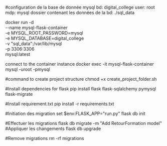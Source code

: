 

#configuration de la base de donnée mysql
bd: digital_college
user: root
mdp: mysql
dossier contenant les données de la bd: ./sql_data

docker run -d \
    --name mysql-flask-container \
    -e MYSQL_ROOT_PASSWORD=mysql \
    -e MYSQL_DATABASE=digital_college \
    -v "sql_data":/var/lib/mysql \
    -p 3306:3306 \
    mysql:latest

connect to the container instance
docker exec -it mysql-flask-container  mysql -uroot -pmysql


#command to create project structure
chmod +x create_project_folder.sh

#Install dependencies for flask
pip install flask flask-sqlalchemy pymysql flask-migrate

#Install requirement.txt
pip install -r requirements.txt

#Initiation des migration
set $env:FLASK_APP="run.py"
flask db init

#Effectuer les migrations
flask db migrate -m "Add RetourFormation model"
#Appliquer les changements
flask db upgrade

#Remove migrations
rm -rf migrations

